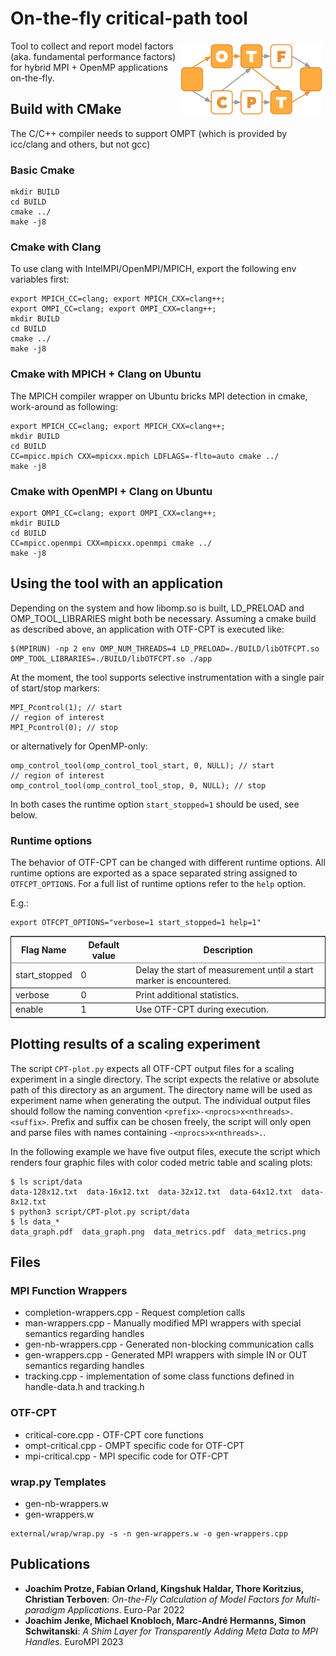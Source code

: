 # On-the-fly critical-path tool
<img src="media/OTF-CPT.png" hspace="5" vspace="5" height="45%" width="45%" alt="OTF-CPT Logo" title="OTF-CPT" align="right" />

Tool to collect and report model factors (aka. fundamental performance factors) for hybrid MPI + OpenMP applications on-the-fly.

## Build with CMake
The C/C++ compiler needs to support OMPT (which is provided by icc/clang and others, but not gcc)
### Basic Cmake
```
mkdir BUILD
cd BUILD
cmake ../
make -j8
```

### Cmake with Clang
To use clang with IntelMPI/OpenMPI/MPICH, export the following env variables first:
```
export MPICH_CC=clang; export MPICH_CXX=clang++;
export OMPI_CC=clang; export OMPI_CXX=clang++;
mkdir BUILD
cd BUILD
cmake ../
make -j8
```

### Cmake with MPICH + Clang on Ubuntu
The MPICH compiler wrapper on Ubuntu bricks MPI detection in cmake, work-around as following:
```
export MPICH_CC=clang; export MPICH_CXX=clang++;
mkdir BUILD
cd BUILD
CC=mpicc.mpich CXX=mpicxx.mpich LDFLAGS=-flto=auto cmake ../
make -j8
```

### Cmake with OpenMPI + Clang on Ubuntu
```
export OMPI_CC=clang; export OMPI_CXX=clang++;
mkdir BUILD
cd BUILD
CC=mpicc.openmpi CXX=mpicxx.openmpi cmake ../
make -j8
```

## Using the tool with an application
Depending on the system and how libomp.so is built, LD_PRELOAD and OMP_TOOL_LIBRARIES might both be necessary. Assuming a cmake build as described above, an application with OTF-CPT is executed like:
```
$(MPIRUN) -np 2 env OMP_NUM_THREADS=4 LD_PRELOAD=./BUILD/libOTFCPT.so OMP_TOOL_LIBRARIES=./BUILD/libOTFCPT.so ./app
```

At the moment, the tool supports selective instrumentation with a single pair of start/stop markers:
```
MPI_Pcontrol(1); // start
// region of interest
MPI_Pcontrol(0); // stop
```

or alternatively for OpenMP-only:
```
omp_control_tool(omp_control_tool_start, 0, NULL); // start
// region of interest
omp_control_tool(omp_control_tool_stop, 0, NULL); // stop
```

In both cases the runtime option `start_stopped=1` should be used, see below.

### Runtime options
The behavior of OTF-CPT can be changed with different runtime options. All
runtime options are exported as a space separated string assigned to
`OTFCPT_OPTIONS`. For a full list of runtime options refer to the `help` option.

E.g.:
```
export OTFCPT_OPTIONS="verbose=1 start_stopped=1 help=1"
```

<table border="2" cellspacing="0" cellpadding="6" rules="groups" frame="hsides">


<colgroup>
<col  class="org-left" />

<col  class="org-right" />

<col  class="org-left" />
</colgroup>
<thead>
<tr>
<th scope="col" class="org-left">Flag Name</th>
<th scope="col" class="org-right">Default value</th>
<th scope="col" class="org-left">Description</th>
</tr>
</thead>

<tbody>
<tr>
<td class="org-left">start_stopped</td>
<td class="org-right">0</td>
<td class="org-left">Delay the start of measurement until a start marker is
encountered.</td>
</tr>
</tbody>

<tbody>
<tr>
<td class="org-left">verbose</td>
<td class="org-right">0</td>
<td class="org-left">Print additional statistics.</td>
</tr>
</tbody>

<tbody>
<tr>
<td class="org-left">enable</td>
<td class="org-right">1</td>
<td class="org-left">Use OTF-CPT during execution.</td>
</tr>
</tbody>
</table>

## Plotting results of a scaling experiment

The script `CPT-plot.py` expects all OTF-CPT output files for a scaling experiment in a single directory.
The script expects the relative or absolute path of this directory as an argument. The directory name 
will be used as experiment name when generating the output.
The individual output files should follow the naming convention `<prefix>-<nprocs>x<nthreads>.<suffix>`.
Prefix and suffix can be chosen freely, the script will only open and parse files with names containing 
`-<nprocs>x<nthreads>.`.

In the following example we have five output files, execute the script which renders four graphic files 
with color coded metric table and scaling plots:
```
$ ls script/data
data-128x12.txt  data-16x12.txt  data-32x12.txt  data-64x12.txt  data-8x12.txt
$ python3 script/CPT-plot.py script/data
$ ls data_*
data_graph.pdf  data_graph.png  data_metrics.pdf  data_metrics.png
```



## Files
### MPI Function Wrappers
- completion-wrappers.cpp  - Request completion calls
- man-wrappers.cpp     - Manually modified MPI wrappers with special semantics regarding handles
- gen-nb-wrappers.cpp  - Generated non-blocking communication calls
- gen-wrappers.cpp     - Generated MPI wrappers with simple IN or OUT semantics regarding handles
- tracking.cpp         - implementation of some class functions defined in handle-data.h and tracking.h 

### OTF-CPT
- critical-core.cpp  - OTF-CPT core functions
- ompt-critical.cpp  - OMPT specific code for OTF-CPT
- mpi-critical.cpp   - MPI specific code for OTF-CPT

### wrap.py Templates
- gen-nb-wrappers.w
- gen-wrappers.w

```
external/wrap/wrap.py -s -n gen-wrappers.w -o gen-wrappers.cpp
```

## Publications

- **Joachim Protze, Fabian Orland, Kingshuk Haldar, Thore Koritzius, Christian Terboven**: *On-the-Fly Calculation of Model Factors for Multi-paradigm Applications*. Euro-Par 2022
- **Joachim Jenke, Michael Knobloch, Marc-André Hermanns, Simon Schwitanski**: *A Shim Layer for Transparently Adding Meta Data to MPI Handles*. EuroMPI 2023